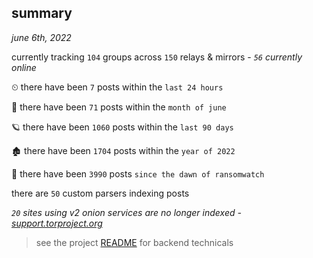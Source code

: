 
## summary
_june 6th, 2022_

currently tracking `104` groups across `150` relays & mirrors - _`56` currently online_

⏲ there have been `7` posts within the `last 24 hours`

🦈 there have been `71` posts within the `month of june`

🪐 there have been `1060` posts within the `last 90 days`

🏚 there have been `1704` posts within the `year of 2022`

🦕 there have been `3990` posts `since the dawn of ransomwatch`

there are `50` custom parsers indexing posts

_`20` sites using v2 onion services are no longer indexed - [support.torproject.org](https://support.torproject.org/onionservices/v2-deprecation/)_

> see the project [README](https://github.com/joshhighet/ransomwatch#ransomwatch--) for backend technicals
